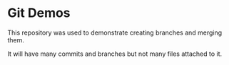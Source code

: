 # Git Demos

This repository was used to demonstrate creating branches and merging them.

It will have many commits and branches but not many files attached to it.
